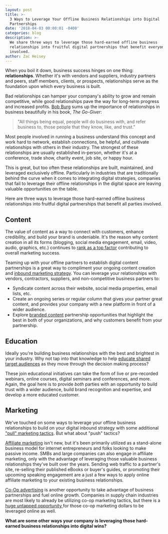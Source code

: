 ```yaml
---
layout: post
title: >-
  3 Ways to Leverage Your Offline Business Relationships into Digital
  Partnerships
date: '2018-04-03 00:00:01 -0400'
categories: blog
description: >-
  We share three ways to leverage those hard-earned offline business
  relationships into fruitful digital partnerships that benefit everyone
  involved.
author: Zac Heisey
---
```

When you boil it down, business success hinges on one thing: **relationships**. Whether it's with vendors and suppliers, industry partners and peers, staff members, clients, or prospects, relationships serve as the foundation upon which every business is built.

Bad relationships can hamper your company's ability to grow and remain competitive, while good relationships pave the way for long-term progress and increased profits. [Bob Burg](https://burg.com/) sums up the importance of relationships in business beautifully in his book, _The Go-Giver_:

> "All things being equal, people will do business with, and refer business to, those people that they know, like, and trust."

Most people involved in running a business understand this concept and work hard to network, establish connections, be helpful, and cultivate relationships with others in their industry. The strongest of these relationships are usually established in-person, whether it's at a conference, trade show, charity event, job site, or happy hour.

This is great, but too often these relationships are built, maintained, and leveraged exclusively offline. Particularly in industries that are traditionally behind the curve when it comes to integrating digital strategies, companies that fail to leverage their offline relationships in the digital space are leaving valuable opportunities on the table.

Here are three ways to leverage those hard-earned offline business relationships into fruitful digital partnerships that benefit all parties involved.

## Content

The value of content as a way to connect with customers, enhance credibility, and build your brand is undeniable. It's the reason why content creation in all its forms (blogging, social media engagement, email, video, audio, graphics, etc.) continues to [rank as a top factor](http://contentmarketinginstitute.com/wp-content/uploads/2016/09/2017_B2B_Research_FINAL.pdf) contributing to overall marketing success.

Teaming up with your offline partners to establish digital content partnerships is a great way to compliment your ongoing content creation and [inbound marketing strategy](https://www.hubspot.com/inbound-marketing). You can leverage your relationships with vendors, contractors, suppliers, and non-competitive business partners to:

- Syndicate content across their website, social media properties, email lists, etc.
- Create an ongoing series or regular column that gives your partner great content, and provides your company with a new platform in front of a wider audience.
- Explore [branded content](https://medium.com/the-mission/branded-content-the-what-why-when-and-how-fb9426dc3e14) partnership opportunities that highlight the best in both of your organizations, and why customers benefit from your partnership.

## Education

Ideally you're building business relationships with the best and brightest in your industry. Why not tap into that knowledge to help [educate shared target audiences](http://blog.thoughtindustries.com/new-blog/importance-of-educating-customers-during-prospecting-and-acquisition) as they move through the decision making process?

These join educational initiatives can take the form of live or pre-recorded webinars, online courses, digital seminars and conferences, and more. Again, the goal here is to provide _both_ parties with an opportunity to build trust with a wider audience, build brand recognition and expertise, and develop a more educated customer.

## Marketing

We've touched on some ways to leverage your offline business relationships to build on your digital inbound strategy with some additional ["pull" marketing tactics](http://smallbusiness.chron.com/difference-between-push-pull-marketing-31806.html). But what about "push" tactics?

[Affiliate marketing](https://www.internetmarketingbro.com/what-is-affiliate-marketing) isn't new, but it's been primarily utilized as a stand-alone business model for internet entrepreneurs and folks looking to make passive income. SMBs and large companies can also engage in affiliate marketing, only with the advantage of leveraging those valuable business relationships they've built over the years. Sending web traffic to a partner's site, re-selling their published eBooks or buyer's guides, or promoting their upcoming speaking engagement are a just a few ways to apply online affiliate marketing to your existing business relationships.

[Co-Op advertising](https://www.entrepreneur.com/encyclopedia/co-op-advertising) is another opportunity to take advantage of business partnerships and fuel online growth. Companies in supply chain industries are most likely to already be utilizing co-op marketing tactics, but there is a [huge untapped opportunity
](https://marketingland.com/report-billions-in-co-op-advertising-funds-left-unspent-each-year-138671) for those co-op marketing dollars to be leveraged online as well.

**What are some other ways your company is leveraging those hard-earned business relationships into digital wins?**
